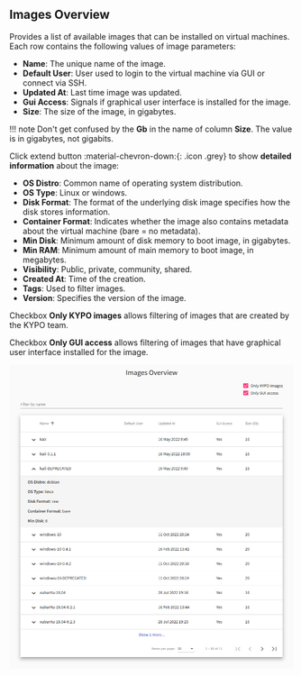## Images Overview

Provides a list of available images that can be installed on virtual machines. Each row contains the following values of image parameters:

* **Name**: The unique name of the image.
* **Default User**: User used to login to the virtual machine via GUI or connect via SSH.
* **Updated At**: Last time image was updated.
* **Gui Access**: Signals if graphical user interface is installed for the image.
* **Size**: The size of the image, in gigabytes.

!!! note
    Don't get confused by the **Gb** in the name of column **Size**. The value is in gigabytes, not gigabits.

Click extend button :material-chevron-down:{: .icon .grey} to show **detailed information** about the image: 

* **OS Distro**: Common name of operating system distribution.
* **OS Type**: Linux or windows.
* **Disk Format**: The format of the underlying disk image specifies how the disk stores information.
* **Container Format**: Indicates whether the image also contains metadata about the virtual machine (bare = no metadata).
* **Min Disk**: Minimum amount of disk memory to boot image, in gigabytes.
* **Min RAM**: Minimum amount of main memory to boot image, in megabytes.
* **Visibility**: Public, private, community, shared.
* **Created At**: Time of the creation.
* **Tags**: Used to filter images.
* **Version**: Specifies the version of the image.

Checkbox **Only KYPO images** allows filtering of images that are created by the KYPO team.

Checkbox **Only GUI access** allows filtering of images that have graphical user interface installed for the image.

![overview-images](../../img/user-guide-basic/sandbox-agenda/resources/overview-images.png)
